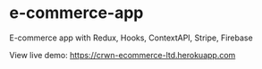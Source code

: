# e-commerce-app
E-commerce app with Redux, Hooks, ContextAPI, Stripe, Firebase

View live demo: https://crwn-ecommerce-ltd.herokuapp.com
